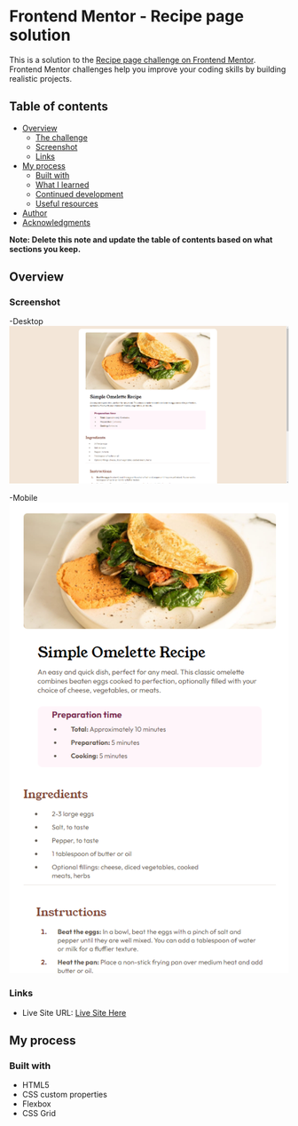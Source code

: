 # Frontend Mentor - Recipe page solution

This is a solution to the [Recipe page challenge on Frontend Mentor](https://www.frontendmentor.io/challenges/recipe-page-KiTsR8QQKm). Frontend Mentor challenges help you improve your coding skills by building realistic projects. 

## Table of contents

- [Overview](#overview)
  - [The challenge](#the-challenge)
  - [Screenshot](#screenshot)
  - [Links](#links)
- [My process](#my-process)
  - [Built with](#built-with)
  - [What I learned](#what-i-learned)
  - [Continued development](#continued-development)
  - [Useful resources](#useful-resources)
- [Author](#author)
- [Acknowledgments](#acknowledgments)

**Note: Delete this note and update the table of contents based on what sections you keep.**

## Overview

### Screenshot

-Desktop
![Preview Desktop](./assets/images/preview-desktop.png)

-Mobile
![Preview Desktop](./assets/images/preview-mob.png)


### Links

- Live Site URL: [Live Site Here](https://codeclayton.github.io/Recipe-Page-Challenge/)

## My process

### Built with

- HTML5
- CSS custom properties
- Flexbox
- CSS Grid

